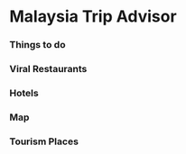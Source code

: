 # Malaysia Trip Advisor

### Things to do

### Viral Restaurants

### Hotels

### Map

### Tourism Places




